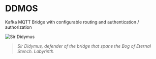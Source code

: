 # DDMOS #

Kafka MQTT Bridge with configurable routing and authentication / authorization

![Sir Didymus](https://github.com/brett--anderson/didymus/blob/master/didymus.png "Sir Didymus")

>*Sir Didymus, defender of the bridge that spans the Bog of Eternal Stench. Labyrinth.*




